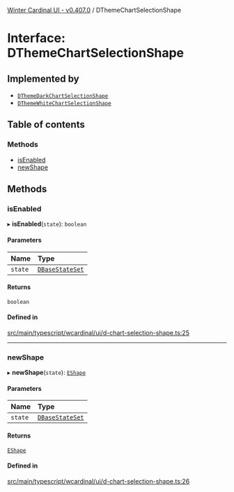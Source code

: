 [Winter Cardinal UI - v0.407.0](../index.md) / DThemeChartSelectionShape

# Interface: DThemeChartSelectionShape

## Implemented by

- [`DThemeDarkChartSelectionShape`](../classes/DThemeDarkChartSelectionShape.md)
- [`DThemeWhiteChartSelectionShape`](../classes/DThemeWhiteChartSelectionShape.md)

## Table of contents

### Methods

- [isEnabled](DThemeChartSelectionShape.md#isenabled)
- [newShape](DThemeChartSelectionShape.md#newshape)

## Methods

### isEnabled

▸ **isEnabled**(`state`): `boolean`

#### Parameters

| Name | Type |
| :------ | :------ |
| `state` | [`DBaseStateSet`](DBaseStateSet.md) |

#### Returns

`boolean`

#### Defined in

[src/main/typescript/wcardinal/ui/d-chart-selection-shape.ts:25](https://github.com/winter-cardinal/winter-cardinal-ui/blob/v0.407.0/src/main/typescript/wcardinal/ui/d-chart-selection-shape.ts#L25)

___

### newShape

▸ **newShape**(`state`): [`EShape`](EShape.md)

#### Parameters

| Name | Type |
| :------ | :------ |
| `state` | [`DBaseStateSet`](DBaseStateSet.md) |

#### Returns

[`EShape`](EShape.md)

#### Defined in

[src/main/typescript/wcardinal/ui/d-chart-selection-shape.ts:26](https://github.com/winter-cardinal/winter-cardinal-ui/blob/v0.407.0/src/main/typescript/wcardinal/ui/d-chart-selection-shape.ts#L26)
